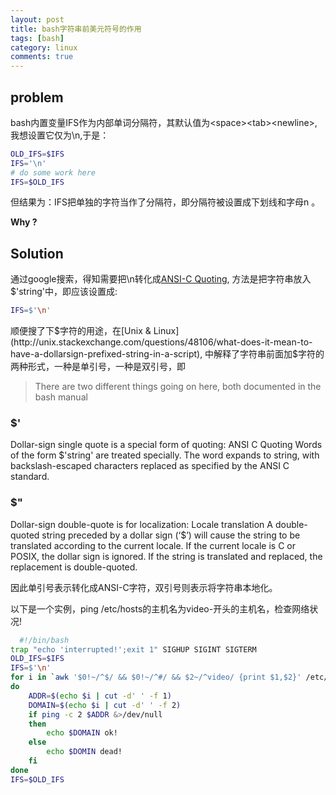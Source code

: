 ```yaml
---
layout: post
title: bash字符串前美元符号的作用 
tags: [bash]
category: linux
comments: true
---
```


## problem

bash内置变量IFS作为内部单词分隔符，其默认值为\<space\>\<tab\>\<newline\>, 我想设置它仅为\n,于是：

```bash
OLD_IFS=$IFS
IFS='\n'
# do some work here
IFS=$OLD_IFS
```

但结果为：IFS把单独的字符当作了分隔符，即分隔符被设置成下划线和字母n 。

**Why ?**

## Solution

通过google搜索，得知需要把\n转化成[ANSI-C Quoting](http://www.gnu.org/software/bash/manual/html_node/ANSI_002dC-Quoting.html),
方法是把字符串放入$'string'中，即应该设置成:

```bash
IFS=$'\n'
```
<!-- more -->

顺便搜了下$字符的用途，在[Unix & Linux](http://unix.stackexchange.com/questions/48106/what-does-it-mean-to-have-a-dollarsign-prefixed-string-in-a-script),
中解释了字符串前面加$字符的两种形式，一种是单引号，一种是双引号，即

> There are two different things going on here, both documented in the bash manual
### $'
Dollar-sign single quote is a special form of quoting:
ANSI C Quoting
    Words of the form $'string' are treated specially. The word expands to string, with backslash-escaped characters replaced as specified by the ANSI C standard.
### $"
Dollar-sign double-quote is for localization:
Locale translation
    A double-quoted string preceded by a dollar sign (‘$’) will cause the string to be translated according to the current locale. If the current locale is C or POSIX, the dollar sign is ignored.
    If the string is translated and replaced, the replacement is double-quoted.
    
  因此单引号表示转化成ANSI-C字符，双引号则表示将字符串本地化。
  
  以下是一个实例，ping /etc/hosts的主机名为video-开头的主机名，检查网络状况!
  
```bash
  #!/bin/bash
trap "echo 'interrupted!';exit 1" SIGHUP SIGINT SIGTERM
OLD_IFS=$IFS
IFS=$'\n'
for i in `awk '$0!~/^$/ && $0!~/^#/ && $2~/^video/ {print $1,$2}' /etc/hosts`
do
	ADDR=$(echo $i | cut -d' ' -f 1)
	DOMAIN=$(echo $i | cut -d' ' -f 2)
	if ping -c 2 $ADDR &>/dev/null
	then
		echo $DOMAIN ok!
	else
		echo $DOMIN dead!
	fi
done
IFS=$OLD_IFS
```
